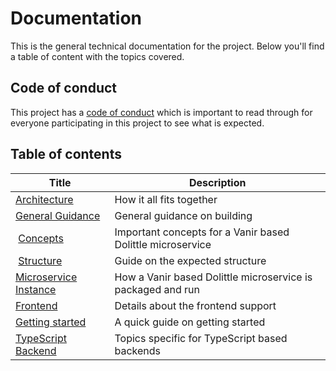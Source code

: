 # Documentation

This is the general technical documentation for the project. Below you'll find a table of content with the topics covered.

## Code of conduct

This project has a [code of conduct](../CODE_OF_CONDUCT.md) which is important to read through
for everyone participating in this project to see what is expected.

## Table of contents

| Title | Description |
| ----- | ----------- |
| [Architecture](./architecture.md) | How it all fits together |
| [General Guidance](./guidance/general.md) | General guidance on building |
| [Concepts](./concepts.md) | Important concepts for a Vanir based Dolittle microservice |
| [Structure](./structure.md) | Guide on the expected structure |
| [Microservice Instance](./microservice.md) | How a Vanir based Dolittle microservice is packaged and run |
| [Frontend](./frontend/index.md) | Details about the frontend support |
| [Getting started](./getting-started.md) | A quick guide on getting started |
| [TypeScript Backend](./backend/typescript/index.md) | Topics specific for TypeScript based backends |
